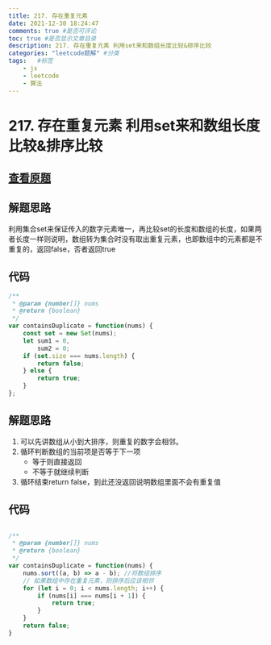```yaml
---
title: 217. 存在重复元素
date: 2021-12-30 18:24:47
comments: true #是否可评论
toc: true #是否显示文章目录
description: 217. 存在重复元素 利用set来和数组长度比较&排序比较
categories: "leetcode题解" #分类
tags:   #标签
    - js
    - leetcode
    - 算法
---
```


# 217. 存在重复元素 利用set来和数组长度比较&排序比较

## [查看原题](https://leetcode-cn.com/problems/contains-duplicate/)
## 解题思路
利用集合set来保证传入的数字元素唯一，再比较set的长度和数组的长度，如果两者长度一样则说明，数组转为集合时没有取出重复元素，也即数组中的元素都是不重复的，返回false，否者返回true


## 代码

```javascript
/**
 * @param {number[]} nums
 * @return {boolean}
 */
var containsDuplicate = function(nums) {
    const set = new Set(nums);
    let sum1 = 0,
        sum2 = 0;
    if (set.size === nums.length) {
        return false;
    } else {
        return true;
    }
};
```

## 解题思路
1. 可以先讲数组从小到大排序，则重复的数字会相邻。
2. 循环判断数组的当前项是否等于下一项
    - 等于则直接返回
    - 不等于就继续判断
3. 循环结束return false，到此还没返回说明数组里面不会有重复值

## 代码

```javascript

/**
 * @param {number[]} nums
 * @return {boolean}
 */
var containsDuplicate = function(nums) {
    nums.sort((a, b) => a - b); //将数组排序
    // 如果数组中存在重复元素，则排序后应该相邻
    for (let i = 0; i < nums.length; i++) {
        if (nums[i] === nums[i + 1]) {
            return true;
        }
    }
    return false;
}
```